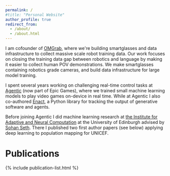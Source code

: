 ```yaml
---
permalink: /
#title: "Personal Website"
author_profile: true
redirect_from:
  - /about/
  - /about.html
---
```

I am cofounder of [OMGrab](https://www.omgrab.com), where we're building smartglasses and data infrastructure to collect massive scale robot training data. Our work focuses on closing the training data gap between robotics and language by making it easier to collect human POV demonstrations. We make smartglasses containing robotics grade cameras, and build data infrastructure for large model training.

I spent several years working on challenging real-time control tasks at [Agentic](https://www.agentic.ai/) (now part of Epic Games), where we trained small machine learning models to play video games on-device in real time. While at Agentic I also co-authored [Enact](https://github.com/agentic-ai/enact), a Python library for tracking the output of generative software and agents.

Before joining Agentic I did machine learning research at [the Institute for Adaptive and Neural Computation](https://www.inf.ed.ac.uk/research/ianc/) at the University of Edinburgh advised by [Sohan Seth](https://www.research.ed.ac.uk/en/persons/sohan-seth). There I published two first author papers (see below) applying deep learning to population mapping for UNICEF.

Publications
======
{% include publication-list.html %}
